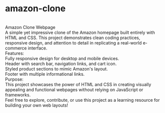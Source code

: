 # amazon-clone
<br>
Amazon Clone Webpage
<br>
A simple yet impressive clone of the Amazon homepage built entirely with HTML and CSS. This project demonstrates clean coding practices, responsive design, and attention to detail in replicating a real-world e-commerce interface.
<br>
Features:
<br>
Fully responsive design for desktop and mobile devices.
<br>
Header with search bar, navigation links, and cart icon.
<br>
Styled product sections to mimic Amazon's layout.
<br>
Footer with multiple informational links.
<br>
Purpose:
<br>
This project showcases the power of HTML and CSS in creating visually appealing and functional webpages without relying on JavaScript or frameworks.
<br>
Feel free to explore, contribute, or use this project as a learning resource for building your own web layouts!
